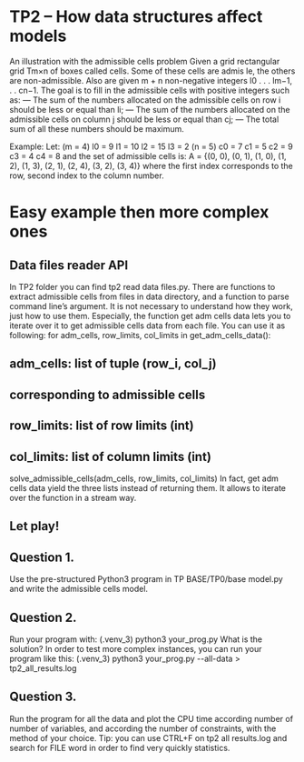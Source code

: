 # TP2 – How data structures affect models
An illustration with the admissible cells problem
Given a grid rectangular grid Tm×n of boxes called cells. Some of these cells are admis
le, the others are non-admissible. Also are given m + n non-negative integers l0 . . . lm−1,
. . cn−1. The goal is to fill in the admissible cells with positive integers such as:
— The sum of the numbers allocated on the admissible cells on row i should be less or
equal than li;
— The sum of the numbers allocated on the admissible cells on column j should be less
or equal than cj;
— The total sum of all these numbers should be maximum.

Example: Let:
(m = 4) l0 = 9 l1 = 10 l2 = 15 l3 = 2
(n = 5) c0 = 7 c1 = 5 c2 = 9 c3 = 4 c4 = 8
and the set of admissible cells is:
A = {(0, 0), (0, 1), (1, 0), (1, 2), (1, 3), (2, 1), (2, 4), (3, 2), (3, 4)}
where the first index corresponds to the row, second index to the column number.

# Easy example then more complex ones
## Data files reader API
In TP2 folder you can find tp2 read data files.py. There are functions to extract admissible cells from files in data directory, and a function to parse command line’s argument.
It is not necessary to understand how they work, just how to use them.
Especially, the function get adm cells data lets you to iterate over it to get admissible
cells data from each file. You can use it as following:
for adm_cells, row_limits, col_limits in get_adm_cells_data():
## adm_cells: list of tuple (row_i, col_j)
## corresponding to admissible cells
## row_limits: list of row limits (int)
## col_limits: list of column limits (int)
solve_admissible_cells(adm_cells, row_limits, col_limits)
In fact, get adm cells data yield the three lists instead of returning them. It allows
to iterate over the function in a stream way.
## Let play!
## Question 1.
Use the pre-structured Python3 program in TP BASE/TP0/base model.py and
write the admissible cells model.
## Question 2.
Run your program with:
(.venv_3) python3 your_prog.py
What is the solution?
In order to test more complex instances, you can run your program like this:
(.venv_3) python3 your_prog.py --all-data > tp2_all_results.log
## Question 3.
Run the program for all the data and plot the CPU time according number of
number of variables, and according the number of constraints, with the method of
your choice.
Tip: you can use CTRL+F on tp2 all results.log and search for FILE word in
order to find very quickly statistics.

